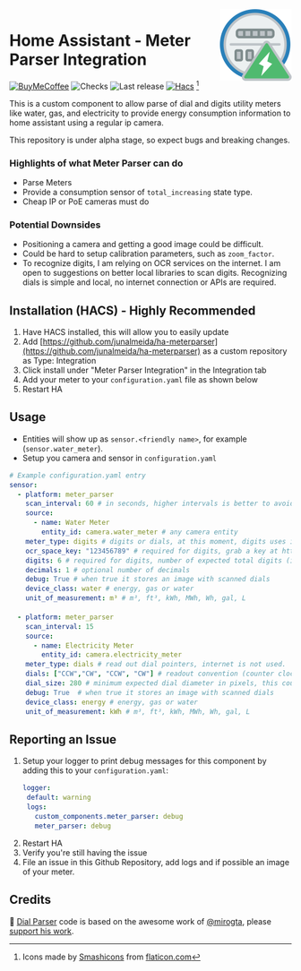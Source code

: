<img src="docs/electric-meter.png" align="right" width="128" />  

# Home Assistant - Meter Parser Integration
[![BuyMeCoffee][buymecoffeebadge]][buymecoffee] ![Checks][checksbadge]
![Last release][releasebadge] [![Hacs][hacsbadge]][hacs] [^1]

This is a custom component to allow parse of dial and digits utility meters like water, gas, and electricity to provide energy consumption information to home assistant using a regular ip camera.

This repository is under alpha stage, so expect bugs and breaking changes.

### Highlights of what **Meter Parser** can do

* Parse Meters
* Provide a consumption sensor of `total_increasing` state type.
* Cheap IP or PoE cameras must do

### Potential Downsides

* Positioning a camera and getting a good image could be difficult.
* Could be hard to setup calibration parameters, such as `zoom_factor`.
* To recognize digits, I am relying on OCR services on the internet. I am open to 
suggestions on better local libraries to scan digits. Recognizing dials is simple and local,
no internet connection or APIs are required.

## Installation (HACS) - Highly Recommended

1. Have HACS installed, this will allow you to easily update
2. Add [https://github.com/junalmeida/ha-meterparser](https://github.com/junalmeida/ha-meterparser) as a custom
   repository as Type: Integration
3. Click install under "Meter Parser Integration" in the Integration tab
4. Add your meter to your `configuration.yaml` file as shown below
5. Restart HA


## Usage

* Entities will show up as `sensor.<friendly name>`, for example (`sensor.water_meter`).
* Setup you camera and sensor in `configuration.yaml`
```yaml
# Example configuration.yaml entry
sensor:
  - platform: meter_parser
    scan_interval: 60 # in seconds, higher intervals is better to avoid rate limits
    source:
      - name: Water Meter
        entity_id: camera.water_meter # any camera entity
    meter_type: digits # digits or dials, at this moment, digits uses internet to ocr.
    ocr_space_key: "123456789" # required for digits, grab a key at https://ocr.space/ (watch for rate limits)
    digits: 6 # required for digits, number of expected total digits (including decimals)
    decimals: 1 # optional number of decimals
    debug: True # when true it stores an image with scanned dials
    device_class: water # energy, gas or water
    unit_of_measurement: m³ # m³, ft³, kWh, MWh, Wh, gal, L

  - platform: meter_parser
    scan_interval: 15
    source:
      - name: Electricity Meter
        entity_id: camera.electricity_meter
    meter_type: dials # read out dial pointers, internet is not used.
    dials: ["CCW","CW", "CCW", "CW"] # readout convention (counter clockwise, clockwise)
    dial_size: 280 # minimum expected dial diameter in pixels, this could be hard to figure out, so position your camera, and access with VLC to check the diameter of each dial, then set a minimum with an error margin. 
    debug: True  # when true it stores an image with scanned dials
    device_class: energy # energy, gas or water
    unit_of_measurement: kWh # m³, ft³, kWh, MWh, Wh, gal, L
``` 

## Reporting an Issue

1. Setup your logger to print debug messages for this component by adding this to your `configuration.yaml`:
    ```yaml
    logger:
     default: warning
     logs:
       custom_components.meter_parser: debug
       meter_parser: debug
    ```
2. Restart HA
3. Verify you're still having the issue
4. File an issue in this Github Repository, add logs and if possible an image of your meter.


## Credits
🎉 [Dial Parser](custom_components/meter_parser/parser_dial.py) code is based on the awesome work of [@mirogta](https://github.com/mirogta), please [support his work](https://github.com/mirogta/dial-meter-reader-opencv-py).




[^1]: Icons made by [Smashicons][iconcredit] from [flaticon.com][iconcreditsite]

[iconcredit]: https://www.flaticon.com/authors/smashicons
[iconcreditsite]: https://www.flaticon.com/
[buymecoffee]: https://www.buymeacoffee.com/junalmeida
[buymecoffeebadge]: https://img.shields.io/badge/buy%20me%20a%20coffee-donate-orange?style=plastic&logo=buymeacoffee
[checksbadge]:https://img.shields.io/github/checks-status/junalmeida/ha-meterparser/master?style=plastic
[releasebadge]:https://img.shields.io/github/v/release/junalmeida/ha-meterparser?style=plastic&display_name=tag&include_prereleases
[hacs]:https://github.com/hacs/integration
[hacsbadge]:https://img.shields.io/badge/HACS-Custom-41BDF5.svg?style=plastic
